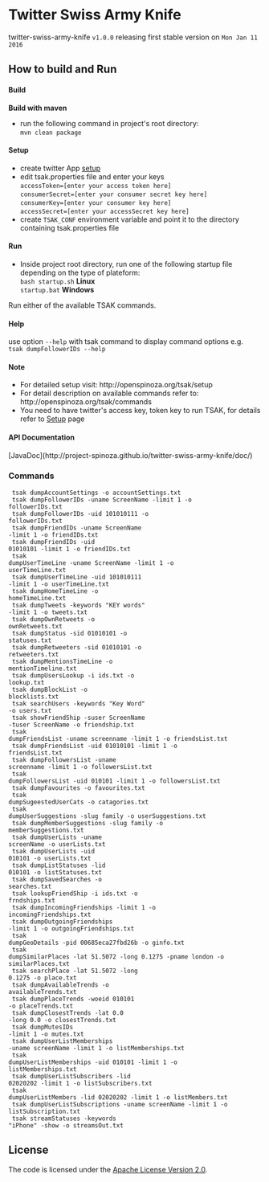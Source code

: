 # Twitter Swiss Army Knife
twitter-swiss-army-knife <code>v1.0.0</code> releasing first stable version on <code>Mon Jan 11 2016</code>

<h2>How to build and Run</h2>
<h4>Build</h4>
<b>Build with maven</b>
<ul><li>run the following command in project's root directory:<br>
<code>mvn clean package</code></li></ul>

<h4>Setup</h4>
<ul>
<li>create twitter App <a href="http://openspinoza.org/tsak/setup">setup</a></li>
<li>
edit tsak.properties file and enter your keys <br>
<code>accessToken=[enter your access token here]</code><br>
<code>consumerSecret=[enter your consumer secret key here]</code><br>
<code>consumerKey=[enter your consumer key here]</code><br>
<code>accessSecret=[enter your accessSecret key here]</code><br>
</li>
<li>create <code>TSAK_CONF</code> environment variable and point it to the directory containing tsak.properties file</li>
</ul>
<h4>Run</h4>
<ul>
<li>Inside project root directory, run one of the following startup file depending on the type of plateform:<br> 
<code>bash startup.sh</code> <b>Linux</b><br>
<code>startup.bat</code> <b>Windows</b>
</li>
</ul>

Run either of the available TSAK commands.</b>

<h4>Help</h4>
use option <code>--help</code> with tsak command to display command options e.g.<br>
<code>tsak dumpFollowerIDs --help</code>
<h4>Note</h4> 
<ul>
<li>For detailed setup visit: http://openspinoza.org/tsak/setup</code></li>
<li>For detail description on available commands refer to: http://openspinoza.org/tsak/commands</li>
<li>You need to have twitter's access key, token key to run TSAK, for details refer to  <a href="https://github.com/project-spinoza/twitter-swiss-army-knife/wiki/Prerequisites">Setup</a> page</li>
</ul>


<h4>API Documentation</h4>
[JavaDoc](http://project-spinoza.github.io/twitter-swiss-army-knife/doc/)
<h3>Commands</h3>

<code> tsak dumpAccountSettings -o accountSettings.txt </code><br>
<code> tsak dumpFollowerIDs -uname ScreenName -limit 1 -o followerIDs.txt</code><br>
<code> tsak dumpFollowerIDs -uid 101010111 -o followerIDs.txt</code><br>
<code> tsak dumpFriendIDs -uname ScreenName -limit 1 -o friendIDs.txt</code><br>
<code> tsak dumpFriendIDs -uid 01010101 -limit 1 -o friendIDs.txt </code><br>
<code> tsak dumpUserTimeLine -uname ScreenName -limit 1 -o userTimeLine.txt</code><br>
<code> tsak dumpUserTimeLine -uid 101010111 -limit 1 -o userTimeLine.txt</code><br>
<code> tsak dumpHomeTimeLine -o homeTimeLine.txt</code><br>
<code> tsak dumpTweets -keywords "KEY words" -limit 1  -o tweets.txt</code><br>
<code> tsak dumpOwnRetweets -o ownRetweets.txt</code><br>
<code> tsak dumpStatus -sid 01010101 -o statuses.txt    </code><br>
<code> tsak dumpRetweeters -sid 01010101 -o retweeters.txt</code><br>
<code> tsak dumpMentionsTimeLine -o mentionTimeline.txt</code><br>
<code> tsak dumpUsersLookup -i ids.txt -o lookup.txt</code><br>
<code> tsak dumpBlockList -o blocklists.txt</code><br>
<code> tsak searchUsers -keywords "Key Word" -o users.txt</code><br>
<code> tsak showFriendShip -suser ScreenName -tuser ScreenName -o friendship.txt</code><br>
<code> tsak dumpFriendsList -uname screenname -limit 1 -o friendsList.txt</code><br>
<code> tsak dumpFriendsList -uid 01010101 -limit 1 -o friendsList.txt</code><br>
<code> tsak dumpFollowersList -uname screenname -limit 1 -o followersList.txt</code><br>
<code> tsak dumpFollowersList -uid 010101 -limit 1 -o followersList.txt</code><br>
<code> tsak dumpFavourites -o favourites.txt</code><br>
<code> tsak dumpSugeestedUserCats -o catagories.txt</code><br>
<code> tsak dumpUserSuggestions -slug family -o userSuggestions.txt</code><br>
<code> tsak dumpMemberSuggestions -slug family -o memberSuggestions.txt</code><br>
<code> tsak dumpUserLists -uname screenName -o userLists.txt</code><br>
<code> tsak dumpUserLists -uid 010101 -o userLists.txt</code><br>
<code> tsak dumpListStatuses -lid 010101 -o listStatuses.txt</code><br>
<code> tsak dumpSavedSearches -o searches.txt</code><br>
<code> tsak lookupFriendShip -i ids.txt -o frndships.txt</code><br>
<code> tsak dumpIncomingFriendships -limit 1 -o incomingFriendships.txt</code><br>
<code> tsak dumpOutgoingFriendships -limit 1 -o outgoingFriendships.txt</code><br>
<code> tsak dumpGeoDetails -pid 00685eca27fbd26b -o ginfo.txt</code><br>
<code> tsak dumpSimilarPlaces -lat 51.5072 -long 0.1275 -pname london -o similarPlaces.txt</code><br>
<code> tsak searchPlace -lat 51.5072 -long 0.1275 -o place.txt</code><br>
<code> tsak dumpAvailableTrends -o availableTrends.txt</code><br>
<code> tsak dumpPlaceTrends -woeid 010101 -o placeTrends.txt</code><br>
<code> tsak dumpClosestTrends -lat 0.0 -long 0.0 -o closestTrends.txt</code><br>
<code> tsak dumpMutesIDs -limit 1 -o mutes.txt</code><br>
<code> tsak dumpUserListMemberships -uname screenName -limit 1 -o listMemberships.txt</code><br>
<code> tsak dumpUserListMemberships -uid 010101 -limit 1 -o listMemberships.txt</code><br>
<code> tsak dumpUserListSubscribers -lid 02020202 -limit 1 -o listSubscribers.txt</code><br>
<code> tsak dumpUserListMembers -lid 02020202 -limit 1 -o listMembers.txt</code><br>
<code> tsak dumpUserListSubscriptions -uname screenName -limit 1 -o listSubscription.txt</code><br>
<code> tsak streamStatuses -keywords "iPhone" -show -o streamsOut.txt</code>


## License
The code is licensed under the [Apache License Version 2.0](http://www.apache.org/licenses/LICENSE-2.0).

